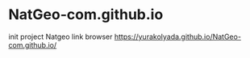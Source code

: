# NatGeo-com.github.io
init project Natgeo
link browser  https://yurakolyada.github.io/NatGeo-com.github.io/